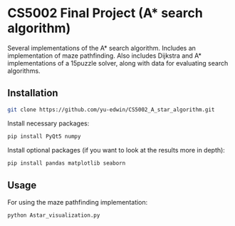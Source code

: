 # CS5002 Final Project (A* search algorithm)
Several implementations of the A* search algorithm. Includes an implementation of maze pathfinding. Also includes Dijkstra and A* implementations of a 15puzzle solver, along with data for evaluating search algorithms.

## Installation

```bash
git clone https://github.com/yu-edwin/CS5002_A_star_algorithm.git
```

Install necessary packages:
```bash
pip install PyQt5 numpy
```

Install optional packages (if you want to look at the results more in depth):
```bash
pip install pandas matplotlib seaborn
```

## Usage

For using the maze pathfinding implementation:

```bash
python Astar_visualization.py
```
